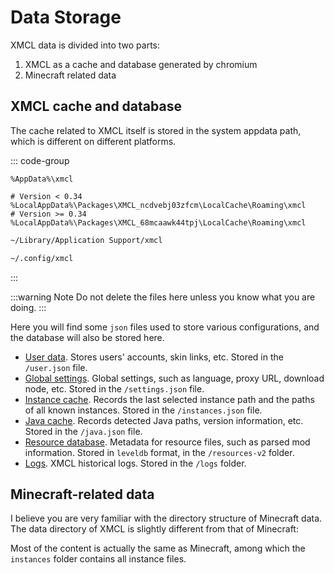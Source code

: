 

# Data Storage

XMCL data is divided into two parts:

1. XMCL as a cache and database generated by chromium
2. Minecraft related data

## XMCL cache and database

The cache related to XMCL itself is stored in the system appdata path, which is different on different platforms.

::: code-group
```[Windows]sh
%AppData%\xmcl
```
```[Windows (APPX/appinstaller)]sh
# Version < 0.34
%LocalAppData%\Packages\XMCL_ncdvebj03zfcm\LocalCache\Roaming\xmcl
# Version >= 0.34
%LocalAppData%\Packages\XMCL_68mcaawk44tpj\LocalCache\Roaming\xmcl
```
```sh [macOS]
~/Library/Application Support/xmcl
```
```sh [Linux]
~/.config/xmcl
```
:::

:::warning Note
Do not delete the files here unless you know what you are doing.
:::

Here you will find some `json` files used to store various configurations, and the database will also be stored here.

- [User data](../protocol/user.md). Stores users' accounts, skin links, etc. Stored in the `/user.json` file.
- [Global settings](../protocol/setting.md). Global settings, such as language, proxy URL, download node, etc. Stored in the `/settings.json` file.
- [Instance cache](../protocol/instance.md). Records the last selected instance path and the paths of all known instances. Stored in the `/instances.json` file.
- [Java cache](../protocol/java.md). Records detected Java paths, version information, etc. Stored in the `/java.json` file.
- [Resource database](../protocol/resources.md). Metadata for resource files, such as parsed mod information. Stored in `leveldb` format, in the `/resources-v2` folder.
- [Logs](../protocol/logs.md). XMCL historical logs. Stored in the `/logs` folder.

## Minecraft-related data

I believe you are very familiar with the directory structure of Minecraft data.
The data directory of XMCL is slightly different from that of Minecraft:

<script setup>
import CentraProjectTree from '../../../src/components/CentraProjectTree.vue'
</script>

<CentraProjectTree />

Most of the content is actually the same as Minecraft, among which the `instances` folder contains all instance files.